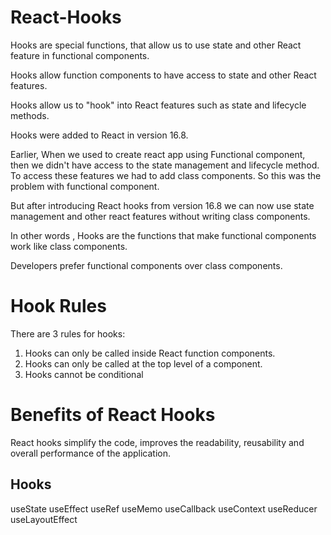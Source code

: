 # React-Hooks

Hooks are special functions, that allow us to use state and other React feature in functional components.

Hooks allow function components to have access to state and other React features. 

Hooks allow us to "hook" into React features such as state and lifecycle methods.

Hooks were added to React in version 16.8.

Earlier, When we used to create react app using Functional component, then we didn't have access to the
state management and lifecycle method.
To access these features we had to add class components.
So this was the problem with functional component.

But after introducing React hooks from version 16.8 we can now use state management and other react features
without writing class components.

In other words , Hooks are the functions that make functional components work like class components.

Developers prefer functional components over class components.

# Hook Rules
There are 3 rules for hooks:

1) Hooks can only be called inside React function components.
2) Hooks can only be called at the top level of a component.
3) Hooks cannot be conditional

# Benefits of React Hooks

React hooks simplify the code, improves the readability, reusability and overall performance of the application.

## Hooks
useState
useEffect
useRef
useMemo
useCallback
useContext
useReducer
useLayoutEffect
